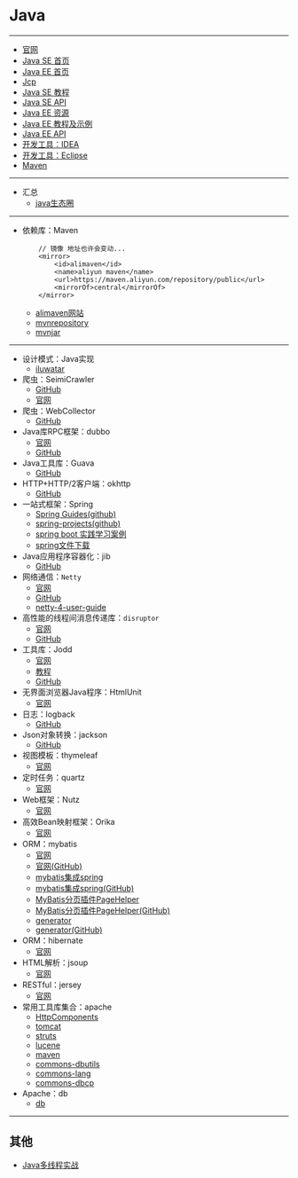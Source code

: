 #   Java

----

-   [官网](http://www.oracle.com/technetwork/java/index.html)
-   [Java SE 首页](http://www.oracle.com/technetwork/java/javase/overview/index.html)
-   [Java EE 首页](http://www.oracle.com/technetwork/java/javaee/overview/index.html)
-   [Jcp](https://jcp.org/en/home/index)
-   [Java SE 教程](https://docs.oracle.com/javase/tutorial/index.html)
-   [Java SE API](https://docs.oracle.com/javase/8/docs/api/)
-   [Java EE 资源](https://javaee.github.io/)
-   [Java EE 教程及示例](https://javaee.github.io/tutorial/)
-   [Java EE API](https://javaee.github.io/javaee-spec/javadocs/)
-   [开发工具：IDEA](http://www.jetbrains.com/idea/)
-   [开发工具：Eclipse](http://www.eclipse.org/)
-   [Maven](http://maven.apache.org)

----

-   汇总
    -   [java生态圈](https://github.com/aalansehaiyang/technology-talk)

----


-   依赖库：Maven
    ```
        // 镜像 地址也许会变动...
        <mirror>
            <id>alimaven</id>
            <name>aliyun maven</name>
            <url>https://maven.aliyun.com/repository/public</url>
            <mirrorOf>central</mirrorOf>
        </mirror>
    ```
    -   [alimaven网站](http://maven.aliyun.com/mvn/view)
    -   [mvnrepository](http://mvnrepository.com/)
    -   [mvnjar](http://www.mvnjar.com/)

----

-   设计模式：Java实现
    -   [iluwatar](https://github.com/iluwatar/java-design-patterns)
-   爬虫：SeimiCrawler
    -   [GitHub](https://github.com/zhegexiaohuozi/SeimiCrawler)
    -   [官网](http://seimicrawler.org/)
-   爬虫：WebCollector
    -   [GitHub](https://github.com/CrawlScript/WebCollector)
-   Java库RPC框架：dubbo
    -   [官网](http://dubbo.incubator.apache.org/#!/?lang=en-us)
    -   [GitHub](https://github.com/apache/incubator-dubbo)
-   Java工具库：Guava
    -   [GitHub](https://github.com/google/guava)
-   HTTP+HTTP/2客户端：okhttp
    -   [GitHub](https://github.com/square/okhttp)
-   一站式框架：Spring
    -   [Spring Guides(github)](https://github.com/spring-guides)
    -   [spring-projects(github)](https://github.com/spring-projects/)
    -   [spring boot 实践学习案例](https://github.com/JeffLi1993/springboot-learning-example)
    -   [spring文件下载](http://repo.spring.io/release/org/springframework/)
-   Java应用程序容器化：jib
    -   [GitHub](https://github.com/GoogleContainerTools/jib)
-   网络通信：`Netty`
    -   [官网](http://netty.io/index.html)
    -   [GitHub](https://github.com/netty)
    -   [netty-4-user-guide](https://github.com/waylau/netty-4-user-guide/)
-   高性能的线程间消息传递库：`disruptor`
    -   [官网](http://lmax-exchange.github.io/disruptor/)
    -   [GitHub](https://github.com/LMAX-Exchange/disruptor)
-   工具库：Jodd
    -   [官网](https://jodd.org/)
    -   [教程](http://joddframework.org/)
    -   [GitHub](https://github.com/oblac)
-   无界面浏览器Java程序：HtmlUnit
    -   [官网](http://htmlunit.sourceforge.net/)
-   日志：logback
    -   [GitHub](https://github.com/qos-ch)
-   Json对象转换：jackson
    -   [GitHub](https://github.com/FasterXML/jackson)
-   视图模板：thymeleaf
    -   [官网](https://www.thymeleaf.org/index.html)
-   定时任务：quartz
    -   [官网](http://www.quartz-scheduler.org/)
-   Web框架：Nutz
    -   [官网](http://nutzam.com/)
-   高效Bean映射框架：Orika
    -   [官网](http://orika-mapper.github.io/orika-docs/)
-   ORM：mybatis
    -   [官网](http://www.mybatis.org/mybatis-3/zh/index.html)
    -   [官网(GitHub)](https://github.com/mybatis/mybatis-3)
    -   [mybatis集成spring](http://www.mybatis.org/spring/zh/index.html)
    -   [mybatis集成spring(GitHub)](https://github.com/mybatis/spring)
    -   [MyBatis分页插件PageHelper](https://pagehelper.github.io/)
    -   [MyBatis分页插件PageHelper(GitHub)](https://github.com/pagehelper/Mybatis-PageHelper)
    -   [generator](http://www.mybatis.org/generator/)
    -   [generator(GitHub)](https://github.com/mybatis/generator)
-   ORM：hibernate
    -   [官网](http://hibernate.org/)
-   HTML解析：jsoup
    -   [官网](https://jsoup.org/)
-   RESTful：jersey
     -   [官网](https://jersey.github.io/)
-   常用工具库集合：apache
    -   [HttpComponents](http://hc.apache.org/index.html)
    -   [tomcat](http://tomcat.apache.org/)
    -   [struts](http://struts.apache.org/)
    -   [lucene](http://lucene.apache.org/)
    -   [maven](http://maven.apache.org/)
    -   [commons-dbutils](http://commons.apache.org/proper/commons-dbutils/)
    -   [commons-lang](http://commons.apache.org/proper/commons-lang/)
    -   [commons-dbcp](http://commons.apache.org/proper/commons-dbcp/)
-   Apache：db
    -   [db](http://db.apache.org/)

----

##  其他
-   [Java多线程实战](http://jcip.net.s3-website-us-east-1.amazonaws.com/listings.html)




